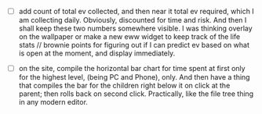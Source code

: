 - [ ] add count of total ev collected, and then near it total ev required, which I am collecting daily. Obviously, discounted for time and risk. And then I shall keep these two numbers somewhere visible. I was thinking overlay on the wallpaper or make a new eww widget to keep track of the life stats // brownie points for figuring out if I can predict ev based on what is open at the moment, and display immediately.

- [ ] on the site, compile the horizontal bar chart for time spent at first only for the highest level, (being PC and Phone), only. And then have a thing that compiles the bar for the children right below it on click at the parent; then rolls back on second click. Practically, like the file tree thing in any modern editor.
